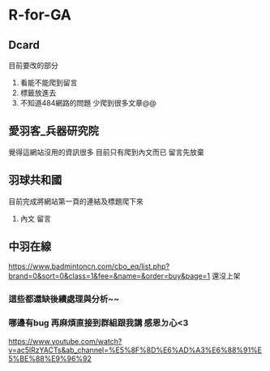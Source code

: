 # R-for-GA
## Dcard
目前要改的部分
1. 看能不能爬到留言
2. 標籤放進去
3. 不知道484網路的問題 少爬到很多文章@@

## 愛羽客_兵器研究院
覺得這網站沒用的資訊很多 目前只有爬到內文而已 留言先放棄

## 羽球共和國
目前完成將網站第一頁的連結及標題爬下來
1. 內文 留言

## 中羽在線
https://www.badmintoncn.com/cbo_eq/list.php?brand=0&sort=0&class=1&fee=&name=&order=buy&page=1
還沒上架


### 這些都還缺後續處理與分析~~
### 哪邊有bug 再麻煩直接到群組跟我講 感恩ㄉ心<3

https://www.youtube.com/watch?v=ac5lRzYACTs&ab_channel=%E5%8F%8D%E6%AD%A3%E6%88%91%E5%BE%88%E9%96%92
